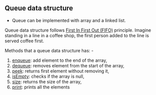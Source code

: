## Queue data structure

- Queue can be implemented with array and a linked list.

Queue data structure follows <u>First In First Out (FIFO)</u> principle. Imagine standing in a line in a coffee shop, the first person added to the line is served coffee first.

Methods that a queue data structure has: -

1. <u>enqueue</u>: add element to the end of the array,
2. <u>dequeue</u>: removes element from the start of the array,
3. <u>peek</u>: returns first element without removing it,
4. <u>isEmpty</u>: checks if the array is null,
5. <u>size</u>: returns the size of the array,
6. <u>print</u>: prints all the elements

